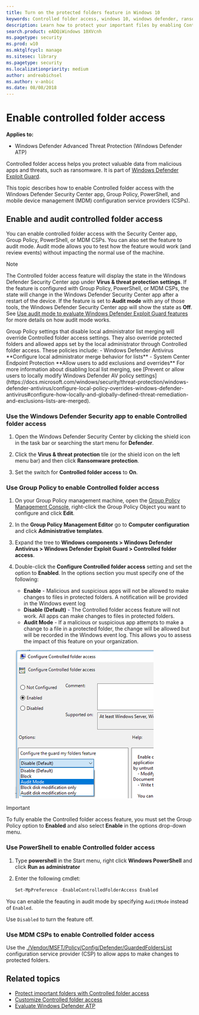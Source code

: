 ```yaml
---
title: Turn on the protected folders feature in Windows 10
keywords: Controlled folder access, windows 10, windows defender, ransomware, protect, files, folders, enable, turn on, use
description: Learn how to protect your important files by enabling Controlled folder access
search.product: eADQiWindows 10XVcnh
ms.pagetype: security
ms.prod: w10
ms.mktglfcycl: manage
ms.sitesec: library
ms.pagetype: security
ms.localizationpriority: medium
author: andreabichsel
ms.author: v-anbic
ms.date: 08/08/2018
---
```




# Enable controlled folder access


**Applies to:**

- Windows Defender Advanced Threat Protection (Windows Defender ATP)


Controlled folder access helps you protect valuable data from malicious apps and threats, such as ransomware. It is part of [Windows Defender Exploit Guard](windows-defender-exploit-guard.md).

This topic describes how to enable Controlled folder access with the Windows Defender Security Center app, Group Policy, PowerShell, and mobile device management (MDM) configuration service providers (CSPs). 


## Enable and audit controlled folder access

You can enable controlled folder access with the Security Center app, Group Policy, PowerShell, or MDM CSPs. You can also set the feature to audit mode. Audit mode allows you to test how the feature would work (and review events) without impacting the normal use of the machine.


>[!NOTE]
>The Controlled folder access feature will display the state in the Windows Defender Security Center app under **Virus & threat protection settings**.
>If the feature is configured with Group Policy, PowerShell, or MDM CSPs, the state will change in the Windows Defender Security Center app after a restart of the device.
>If the feature is set to **Audit mode** with any of those tools, the Windows Defender Security Center app will show the state as **Off**.
>See [Use audit mode to evaluate Windows Defender Exploit Guard features](audit-windows-defender-exploit-guard.md) for more details on how audit mode works.
><p>
>Group Policy settings that disable local administrator list merging will override Controlled folder access settings. They also override protected folders and allowed apps set by the local administrator through Controlled folder access. These policies include:
>- Windows Defender Antivirus **Configure local administrator merge behavior for lists**
>- System Center Endpoint Protection **Allow users to add exclusions and overrides**
>For more information about disabling local list merging, see [Prevent or allow users to locally modify Windows Defender AV policy settings](https://docs.microsoft.com/windows/security/threat-protection/windows-defender-antivirus/configure-local-policy-overrides-windows-defender-antivirus#configure-how-locally-and-globally-defined-threat-remediation-and-exclusions-lists-are-merged).

### Use the Windows Defender Security app to enable Controlled folder access

1. Open the Windows Defender Security Center by clicking the shield icon in the task bar or searching the start menu for **Defender**.

2. Click the **Virus & threat protection** tile (or the shield icon on the left menu bar) and then click **Ransomware protection**.

3.	Set the switch for **Controlled folder access** to **On**.


### Use Group Policy to enable Controlled folder access

1.  On your Group Policy management machine, open the [Group Policy Management Console](https://technet.microsoft.com/library/cc731212.aspx), right-click the Group Policy Object you want to configure and click **Edit**.

3.  In the **Group Policy Management Editor** go to **Computer configuration** and click **Administrative templates**.

5.  Expand the tree to **Windows components > Windows Defender Antivirus > Windows Defender Exploit Guard > Controlled folder access**.

6. Double-click the **Configure Controlled folder access** setting and set the option to **Enabled**. In the options section you must specify one of the following:
    - **Enable** - Malicious and suspicious apps will not be allowed to make changes to files in protected folders. A notification will be provided in the Windows event log
    - **Disable (Default)** - The Controlled folder access feature will not work. All apps can make changes to files in protected folders.
    - **Audit Mode** - If a malicious or suspicious app attempts to make a change to a file in a protected folder, the change will be allowed but will be recorded in the Windows event log. This allows you to assess the impact of this feature on your organization.

    ![Screenshot of group policy option with Enabled and then Enable selected in the drop down](images/cfa-gp-enable.png)

>[!IMPORTANT]
>To fully enable the Controlled folder access feature, you must set the Group Policy option to **Enabled** and also select **Enable** in the options drop-down menu.

### Use PowerShell to enable Controlled folder access

1. Type **powershell** in the Start menu, right click **Windows PowerShell** and click **Run as administrator**
2. Enter the following cmdlet:

    ```PowerShell
    Set-MpPreference -EnableControlledFolderAccess Enabled
    ```

You can enable the feauting in audit mode by specifying `AuditMode` instead of `Enabled`.

Use `Disabled` to turn the feature off.

### Use MDM CSPs to enable Controlled folder access

Use the [./Vendor/MSFT/Policy/Config/Defender/GuardedFoldersList](https://docs.microsoft.com/windows/client-management/mdm/policy-csp-defender#defender-guardedfolderslist) configuration service provider (CSP) to allow apps to make changes to protected folders. 


## Related topics

- [Protect important folders with Controlled folder access](controlled-folders-exploit-guard.md)
- [Customize Controlled folder access](customize-controlled-folders-exploit-guard.md) 
- [Evaluate Windows Defender ATP](evaluate-windows-defender-exploit-guard.md)
